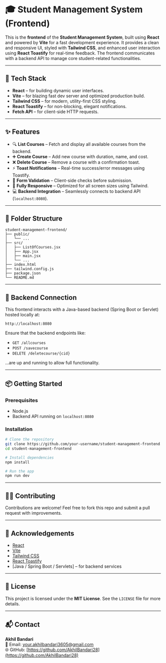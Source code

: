 # 🎓 Student Management System (Frontend)

This is the **frontend** of the **Student Management System**, built using **React** and powered by **Vite** for a fast development experience. It provides a clean and responsive UI, styled with **Tailwind CSS**, and enhanced user interaction using **React Toastify** for real-time feedback. The frontend communicates with a backend API to manage core student-related functionalities.

---

## 🚀 Tech Stack

- **React** – for building dynamic user interfaces.
- **Vite** – for blazing fast dev server and optimized production build.
- **Tailwind CSS** – for modern, utility-first CSS styling.
- **React Toastify** – for non-blocking, elegant notifications.
- **Fetch API** – for client-side HTTP requests.

---

## ✨ Features

- 🔍 **List Courses** – Fetch and display all available courses from the backend.
- ➕ **Create Course** – Add new course with duration, name, and cost.
- ❌ **Delete Course** – Remove a course with a confirmation toast.
- ⚡ **Toast Notifications** – Real-time success/error messages using Toastify.
- 🧠 **Form Validation** – Client-side checks before submission.
- 🎨 **Fully Responsive** – Optimized for all screen sizes using Tailwind.
- 💻 **Backend Integration** – Seamlessly connects to backend API (`localhost:8080`).

---

## 📂 Folder Structure

```
student-management-frontend/
├── public/
│   └── ...
├── src/
│   ├── ListOfCourses.jsx
│   ├── App.jsx
│   ├── main.jsx
│   └── ...
├── index.html
├── tailwind.config.js
├── package.json
└── README.md
```

---

## 🔗 Backend Connection

This frontend interacts with a Java-based backend (Spring Boot or Servlet) hosted locally at:

```
http://localhost:8080
```

Ensure that the backend endpoints like:

- `GET /allcourses`
- `POST /savecourse`
- `DELETE /deletecourse/{cid}`

...are up and running to allow full functionality.

---

## 📦 Getting Started

### Prerequisites

- Node.js
- Backend API running on `localhost:8080`

### Installation

```bash
# Clone the repository
git clone https://github.com/your-username/student-management-frontend.git
cd student-management-frontend

# Install dependencies
npm install

# Run the app
npm run dev
```

---

## 🧑‍💻 Contributing

Contributions are welcome! Feel free to fork this repo and submit a pull request with improvements.

---

## 🙏 Acknowledgements

- [React](https://reactjs.org/)
- [Vite](https://vitejs.dev/)
- [Tailwind CSS](https://tailwindcss.com/)
- [React Toastify](https://fkhadra.github.io/react-toastify/introduction/)
- [Java / Spring Boot / Servlets] – for backend services

---

## 📜 License

This project is licensed under the **MIT License**. See the `LICENSE` file for more details.

---

## 📬 Contact

**Akhil Bandari**  
📧 Email: [your.akhilbandari3605@gmail.com](mailto:your.akhilbandari3605@gmail.com)  
🌐 GitHub: [https://github.com/AkhilBandari28](https://github.com/AkhilBandari28)
